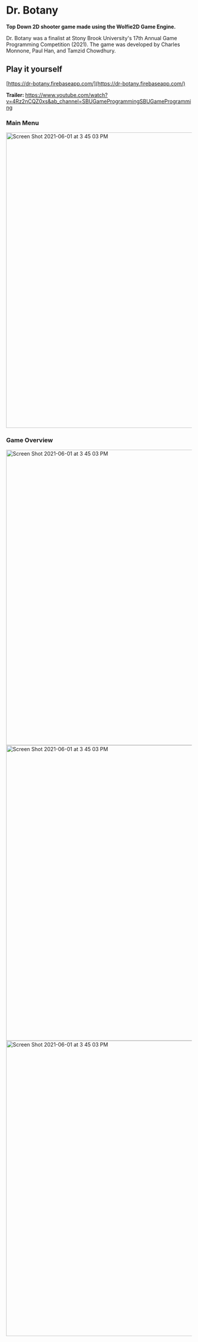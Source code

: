 # Dr. Botany

<b> Top Down 2D shooter game made using the Wolfie2D Game Engine. </b>
<p> Dr. Botany was a finalist at Stony Brook University's 17th Annual Game Programming Competition (2021). The game was developed by Charles Monnone, Paul Han, and Tamzid Chowdhury. </p>
  
  
 

## Play it yourself 
  [https://dr-botany.firebaseapp.com/](https://dr-botany.firebaseapp.com/)
  
 <b> Trailer: </b> https://www.youtube.com/watch?v=4Rz2nCQZ0xs&ab_channel=SBUGameProgrammingSBUGameProgramming 


### Main Menu
<img width="800" alt="Screen Shot 2021-06-01 at 3 45 03 PM" src="https://user-images.githubusercontent.com/75316771/121578717-f7b77580-c9f8-11eb-8697-20d7525218fe.PNG">

### Game Overview
<img width="800" alt="Screen Shot 2021-06-01 at 3 45 03 PM" src="https://user-images.githubusercontent.com/75316771/121579194-80361600-c9f9-11eb-9f53-f9c9a43a1136.PNG">

<img width="800" alt="Screen Shot 2021-06-01 at 3 45 03 PM" src="https://user-images.githubusercontent.com/75316771/121579630-e327ad00-c9f9-11eb-9f0c-eae55b7127b8.PNG">

<img width="800" alt="Screen Shot 2021-06-01 at 3 45 03 PM" src="https://user-images.githubusercontent.com/75316771/121579636-e458da00-c9f9-11eb-9698-1d9ebbd70dca.PNG">

